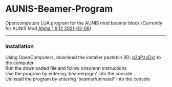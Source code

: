 # AUNIS-Beamer-Program
Opencomputers LUA program for the AUNIS mod beamer block (Currently for AUNIS Mod <a href="https://github.com/MrJake222/AUNIS/releases" target="_blank">Alpha 1.9.12 2021-02-08</a>)
  
***
### Installation
Using OpenComputers, download the installer pastebin (ID: <a href="https://pastebin.com/q3qPzvDx" target="_blank">q3qPzvDx</a>) to the computer  
Run the downloaded file and follow onscrenn instructions  
Use the program by entering 'beamerprgm' into the console  
Uninstall the program by entering 'beamer/uninstall' into the console
